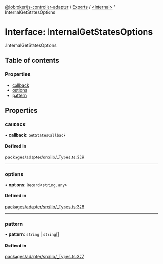 [@iobroker/js-controller-adapter](../README.md) / [Exports](../modules.md) / [<internal\>](../modules/internal_.md) / InternalGetStatesOptions

# Interface: InternalGetStatesOptions

[<internal>](../modules/internal_.md).InternalGetStatesOptions

## Table of contents

### Properties

- [callback](internal_.InternalGetStatesOptions.md#callback)
- [options](internal_.InternalGetStatesOptions.md#options)
- [pattern](internal_.InternalGetStatesOptions.md#pattern)

## Properties

### callback

• **callback**: `GetStatesCallback`

#### Defined in

[packages/adapter/src/lib/_Types.ts:329](https://github.com/ioBroker/ioBroker.js-controller/blob/20e3f437/packages/adapter/src/lib/_Types.ts#L329)

___

### options

• **options**: `Record`<`string`, `any`\>

#### Defined in

[packages/adapter/src/lib/_Types.ts:328](https://github.com/ioBroker/ioBroker.js-controller/blob/20e3f437/packages/adapter/src/lib/_Types.ts#L328)

___

### pattern

• **pattern**: `string` \| `string`[]

#### Defined in

[packages/adapter/src/lib/_Types.ts:327](https://github.com/ioBroker/ioBroker.js-controller/blob/20e3f437/packages/adapter/src/lib/_Types.ts#L327)

